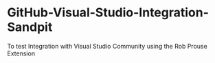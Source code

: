 # GitHub-Visual-Studio-Integration-Sandpit
To test Integration with Visual Studio Community using the Rob Prouse Extension
